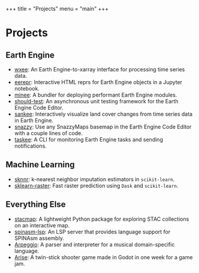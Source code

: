 +++
title = "Projects"
menu = "main"
+++

# Projects

## Earth Engine

- [wxee](https://github.com/aazuspan/wxee): An Earth Engine-to-xarray interface for processing time series data.
- [eerepr](https://github.com/aazuspan/eerepr): Interactive HTML reprs for Earth Engine objects in a Jupyter notebook.
- [minee](https://github.com/aazuspan/minee): A bundler for deploying performant Earth Engine modules.
- [should-test](https://github.com/aazuspan/should-test): An asynchronous unit testing framework for the Earth Engine Code Editor.
- [sankee](https://github.com/aazuspan/sankee): Interactively visualize land cover changes from time series data in Earth Engine.
- [snazzy](https://github.com/aazuspan/snazzy): Use any SnazzyMaps basemap in the Earth Engine Code Editor with a couple lines of code.
- [taskee](https://github.com/aazuspan/taskee): A CLI for monitoring Earth Engine tasks and sending notifications.

## Machine Learning

- [sknnr](https://github.com/lemma-osu/sknnr): k-nearest neighbor imputation estimators in `scikit-learn`.
- [sklearn-raster](https://github.com/lemma-osu/sklearn-raster): Fast raster prediction using `Dask` and `scikit-learn`.

## Everything Else

- [stacmap](https://github.com/aazuspan/stacmap): A lightweight Python package for exploring STAC collections on an interactive map.
- [spinasm-lsp](https://github.com/aazuspan/spinasm-lsp): An LSP server that provides language support for SPINAsm assembly.
- [Arpeggio](https://github.com/aazuspan/arpeggio): A parser and interpreter for a musical domain-specific language.
- [Arise](https://aazus.itch.io/arise): A twin-stick shooter game made in Godot in one week for a game jam.